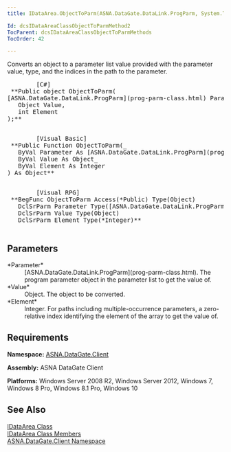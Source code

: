 ```yaml
---
title: IDataArea.ObjectToParm(ASNA.DataGate.DataLink.ProgParm, System.Type, integer)

Id: dcsIDataAreaClassObjectToParmMethod2
TocParent: dcsIDataAreaClassObjectToParmMethods
TocOrder: 42

---
```


Converts an object to a parameter list value provided with the parameter value, type, and the indices in the path to the parameter.
<pre>        <span class="lang">[C#]</span>
 **Public object ObjectToParm(
[ASNA.DataGate.DataLink.ProgParm](prog-parm-class.html) Parameter,
   Object Value,
   int Element
);** 
      </pre>
<pre>        <span class="lang">[Visual Basic] </span>
 **Public Function ObjectToParm(_ 
   ByVal Parameter As [ASNA.DataGate.DataLink.ProgParm](prog-parm-class.html) _
   ByVal Value As Object_
   ByVal Element As Integer
) As Object** 
      </pre>
<pre class="prettyprint">
        <span class="lang">[Visual RPG]</span>
 **BegFunc ObjectToParm Access(*Public) Type(Object)
   DclSrParm Parameter Type([ASNA.DataGate.DataLink.ProgParm](prog-parm-class.html))
   DclSrParm Value Type(Object)
   DclSrParm Element Type(*Integer)** 
      </pre>

## Parameters

<dl>
        <dt>
 *Parameter* 
        </dt>
        <dd>[ASNA.DataGate.DataLink.ProgParm](prog-parm-class.html).  
						The program parameter object in the parameter list to get the value of.</dd>
        <dt>
 *Value* 
        </dt>
        <dd>			Object.  The object to be converted. </dd>
        <dt>
 *Element* 
        </dt>
        <dd>					Integer. For paths including multiple-occurrence parameters, a zero-relative 
											index identifying the element of the array to get the value of. </dd>
</dl>

## Requirements

**Namespace:** [ASNA.DataGate.Client](datagate-client-namespace.html) 

**Assembly:** ASNA DataGate Client

**Platforms:** Windows Server 2008 R2, Windows Server 2012, Windows 7, Windows 8 Pro, Windows 8.1 Pro, Windows 10
## See Also


[IDataArea Class](idataarea-class.html)
      <br />
[IDataArea Class Members](dcsIDataAreaMembers.html)
      <br />
[ASNA.DataGate.Client Namespace](datagate-client-namespace.html)

